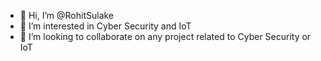 - 👋 Hi, I’m @RohitSulake
- 👀 I’m interested in Cyber Security and IoT
- 💞️ I’m looking to collaborate on any project related to Cyber Security or IoT

<!---
RohitSulake/RohitSulake is a ✨ special ✨ repository because its `README.md` (this file) appears on your GitHub profile.
You can click the Preview link to take a look at your changes.
--->
